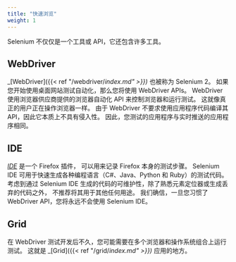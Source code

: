 ```yaml
---
title: "快速浏览"
weight: 1
---
```


Selenium 不仅仅是一个工具或 API，它还包含许多工具。

## WebDriver

_[WebDriver]({{< ref "/webdriver/_index.md" >}})_ 也被称为 Selenium 2。
如果您开始使用桌面网站测试自动化，那么您将使用 WebDriver APIs。
WebDriver 使用浏览器供应商提供的浏览器自动化 API 来控制浏览器和运行测试。
这就像真正的用户正在操作浏览器一样。
由于 WebDriver 不要求使用应用程序代码编译其 API，因此它本质上不具有侵入性。
因此，您测试的应用程序与实时推送的应用程序相同。

## IDE

_[IDE](https://selenium.dev/selenium-ide)_ 是一个 Firefox 插件，
可以用来记录 Firefox 本身的测试步骤。
Selenium IDE 可用于快速生成各种编程语言（C#、Java、Python 和 Ruby）的测试代码。
考虑到通过 Selenium IDE 生成的代码的可维护性，除了熟悉元素定位器或生成丢弃的代码之外，
不推荐将其用于其他任何用途。
我们确信，一旦您习惯了 WebDriver API，您将永远不会使用 Selenium IDE。

## Grid

在 WebDriver 测试开发后不久，您可能需要在多个浏览器和操作系统组合上运行测试。
这就是 _[Grid]({{< ref "/grid/_index.md" >}})_ 应用的地方。

